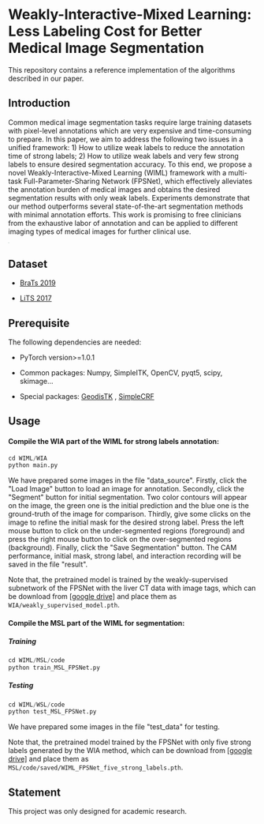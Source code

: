 # Weakly-Interactive-Mixed Learning: Less Labeling Cost for Better Medical Image Segmentation

This repository contains a reference implementation of the algorithms described in our paper.



## Introduction

Common medical image segmentation tasks require large training datasets with pixel-level annotations which are very expensive and time-consuming to prepare.  In this paper, we aim to address the following two issues in a unified framework: 1) How to utilize weak labels to reduce the annotation time of strong labels; 2) How to utilize weak labels and very few strong labels to ensure desired segmentation accuracy. To this end,  we propose a novel Weakly-Interactive-Mixed Learning (WIML) framework with a multi-task Full-Parameter-Sharing Network (FPSNet), which effectively alleviates the annotation burden of medical images and obtains the desired segmentation results with only weak labels. Experiments demonstrate that our method outperforms several state-of-the-art segmentation methods with minimal annotation efforts. This work is promising to free clinicians from the exhaustive labor of annotation and can be applied to different imaging types of medical images for further clinical use.

<img src="/run/user/1000/doc/2f0bfb8c/intro.jpg" style="zoom:10%;" />



## Dataset

- [BraTs 2019](https://www.med.upenn.edu/cbica/brats2019/data.html)

- [LiTS 2017](https://academictorrents.com/details/27772adef6f563a1ecc0ae19a528b956e6c803ce)

  

## Prerequisite

The following dependencies are needed:

-  PyTorch version>=1.0.1

-  Common packages: Numpy, SimpleITK, OpenCV, pyqt5, scipy, skimage...

-  Special packages: [GeodisTK](https://github.com/taigw/GeodisTK) , [SimpleCRF](https://github.com/HiLab-git/SimpleCRF)

  

## Usage

#### Compile the WIA part of the WIML for strong labels annotation:

```python
cd WIML/WIA
python main.py
```

We have prepared some images in the file "data_source". Firstly, click the "Load Image" button to load an image for annotation. Secondly, click the "Segment" button for initial segmentation. Two color contours will appear on the image, the green one is the initial prediction and the blue one is the ground-truth of the image for comparison. Thirdly, give some clicks on the image to refine the initial mask for the desired strong label. Press the left mouse button to click on the under-segmented regions (foreground) and press the right mouse button to click on the over-segmented regions (background). Finally, click the "Save Segmentation" button. The CAM performance, initial mask,  strong label, and interaction  recording will be saved in the file "result".

Note that, the pretrained model is trained by the weakly-supervised subnetwork of the FPSNet with the liver CT data with image tags, which can be download from [[google drive]](https://drive.google.com/file/d/1tmaw6JLFuT_LPBPPY5sQWUZ-32nnHCpn/view?usp=sharing) and place them as `WIA/weakly_supervised_model.pth`.

#### Compile the MSL part of the WIML for segmentation:

##### Training

```python
cd WIML/MSL/code
python train_MSL_FPSNet.py
```

##### Testing

```python
cd WIML/WSL/code
python test_MSL_FPSNet.py
```

We have prepared some images in the file "test_data" for testing. 

Note that, the pretrained model trained by the FPSNet with only five strong labels generated by the WIA method, which can be download from  [[google drive]](https://drive.google.com/file/d/1fhhQGD3d8AHTbhqY5t1VJARbxWdrg2Fx/view?usp=sharing) and place them as `MSL/code/saved/WIML_FPSNet_five_strong_labels.pth`.



## Statement

This project was only designed for academic research.